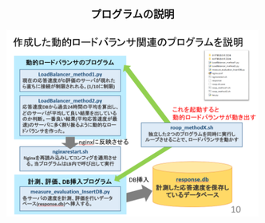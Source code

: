 
<h2 align="center">プログラムの説明</h2>

<img src="https://raw.githubusercontent.com/kait-takanolab/1821086_matsuo_thesis/main/%E7%94%BB%E5%83%8F/Program%20description.png?token=AS5MVBQPBATURTQB2XRZVYDBJS3FK">
